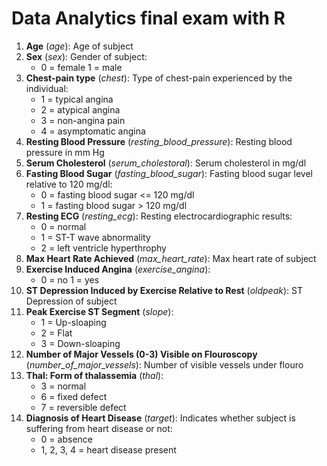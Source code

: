 # Data Analytics final exam with R
1. **Age** (*age*): Age of subject
2. **Sex** (*sex*): Gender of subject:
    - 0 = female 1 = male
3. **Chest-pain type**  (*chest*): Type of chest-pain experienced by the individual:
    - 1 = typical angina
    - 2 = atypical angina
    - 3 = non-angina pain
    - 4 = asymptomatic angina
4. **Resting Blood Pressure** (*resting_blood_pressure*): Resting blood pressure in mm Hg
5. **Serum Cholesterol** (*serum_cholestoral*): Serum cholesterol in mg/dl
6. **Fasting Blood Sugar** (*fasting_blood_sugar*): Fasting blood sugar level relative to 120 mg/dl:
    - 0 = fasting blood sugar <= 120 mg/dl
    - 1 = fasting blood sugar > 120 mg/dl
7. **Resting ECG** (*resting_ecg*): Resting electrocardiographic results:
    - 0 = normal
    - 1 = ST-T wave abnormality
    - 2 = left ventricle hyperthrophy
8. **Max Heart Rate Achieved** (*max_heart_rate*): Max heart rate of subject
9. **Exercise Induced Angina** (*exercise_angina*):
    - 0 = no 1 = yes
10. **ST Depression Induced by Exercise Relative to Rest** (*oldpeak*): ST Depression of subject
11. **Peak Exercise ST Segment** (*slope*):
    - 1 = Up-sloaping
    - 2 = Flat
    - 3 = Down-sloaping
12. **Number of Major Vessels (0-3) Visible on Flouroscopy** (*number_of_major_vessels*): Number of visible vessels under flouro
13. **Thal: Form of thalassemia** (*thal*):
    - 3 = normal
    - 6 = fixed defect
    - 7 = reversible defect
14. **Diagnosis of Heart Disease** (*target*): Indicates whether subject is suffering from heart disease or not:
    - 0 = absence
    - 1, 2, 3, 4 = heart disease present
<!-- age,sex,chest,resting_blood_pressure,serum_cholestoral,fasting_blood_sugar,resting_ecg,max_heart_rate,exercise_angina,oldpeak,slope,number_of_major_vessels,thal,target -->
<!-- age,sex,chest pain type,resting bp s,cholesterol,fasting blood sugar,resting ecg,max heart rate,exercise angina,oldpeak,ST slope,target -->
